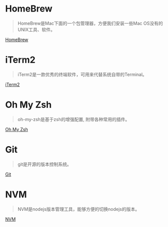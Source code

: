 # HomeBrew

> HomeBrew是Mac下面的一个包管理器，方便我们安装一些Mac OS没有的UNIX工具、软件。

[HomeBrew](https://brew.sh/index_zh-cn)

# iTerm2

> iTerm2是一款优秀的终端软件，可用来代替系统自带的Terminal。

[iTerm2](https://iterm2.com/index.html)

# Oh My Zsh

> oh-my-zsh是基于zsh的增强配置, 附带各种常用的插件。

[Oh My Zsh](http://ohmyz.sh/)

# Git

> git是开源的版本控制系统。

[Git](https://git-scm.com/)

# NVM

> NVM是nodejs版本管理工具，能够方便的切换nodejs的版本。

[NVM](https://github.com/creationix/nvm)

